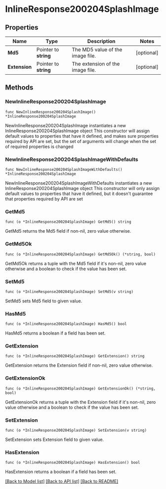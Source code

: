 # InlineResponse200204SplashImage

## Properties

Name | Type | Description | Notes
------------ | ------------- | ------------- | -------------
**Md5** | Pointer to **string** | The MD5 value of the image file. | [optional] 
**Extension** | Pointer to **string** | The extension of the image file. | [optional] 

## Methods

### NewInlineResponse200204SplashImage

`func NewInlineResponse200204SplashImage() *InlineResponse200204SplashImage`

NewInlineResponse200204SplashImage instantiates a new InlineResponse200204SplashImage object
This constructor will assign default values to properties that have it defined,
and makes sure properties required by API are set, but the set of arguments
will change when the set of required properties is changed

### NewInlineResponse200204SplashImageWithDefaults

`func NewInlineResponse200204SplashImageWithDefaults() *InlineResponse200204SplashImage`

NewInlineResponse200204SplashImageWithDefaults instantiates a new InlineResponse200204SplashImage object
This constructor will only assign default values to properties that have it defined,
but it doesn't guarantee that properties required by API are set

### GetMd5

`func (o *InlineResponse200204SplashImage) GetMd5() string`

GetMd5 returns the Md5 field if non-nil, zero value otherwise.

### GetMd5Ok

`func (o *InlineResponse200204SplashImage) GetMd5Ok() (*string, bool)`

GetMd5Ok returns a tuple with the Md5 field if it's non-nil, zero value otherwise
and a boolean to check if the value has been set.

### SetMd5

`func (o *InlineResponse200204SplashImage) SetMd5(v string)`

SetMd5 sets Md5 field to given value.

### HasMd5

`func (o *InlineResponse200204SplashImage) HasMd5() bool`

HasMd5 returns a boolean if a field has been set.

### GetExtension

`func (o *InlineResponse200204SplashImage) GetExtension() string`

GetExtension returns the Extension field if non-nil, zero value otherwise.

### GetExtensionOk

`func (o *InlineResponse200204SplashImage) GetExtensionOk() (*string, bool)`

GetExtensionOk returns a tuple with the Extension field if it's non-nil, zero value otherwise
and a boolean to check if the value has been set.

### SetExtension

`func (o *InlineResponse200204SplashImage) SetExtension(v string)`

SetExtension sets Extension field to given value.

### HasExtension

`func (o *InlineResponse200204SplashImage) HasExtension() bool`

HasExtension returns a boolean if a field has been set.


[[Back to Model list]](../README.md#documentation-for-models) [[Back to API list]](../README.md#documentation-for-api-endpoints) [[Back to README]](../README.md)


